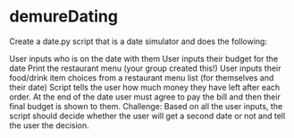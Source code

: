 # demureDating

Create a date.py script that is a date simulator and does the following:

User inputs who is on the date with them
User inputs their budget for the date
Print the restaurant menu (your group created this!) 
User inputs their food/drink item choices from a restaurant menu list (for themselves and their date)
Script tells the user how much money they have left after each order.
At the end of the date user must agree to pay the bill and then their final budget is shown to them.
Challenge: Based on all the user inputs, the script should decide whether the user will get a second date or not and tell the user the decision. 
